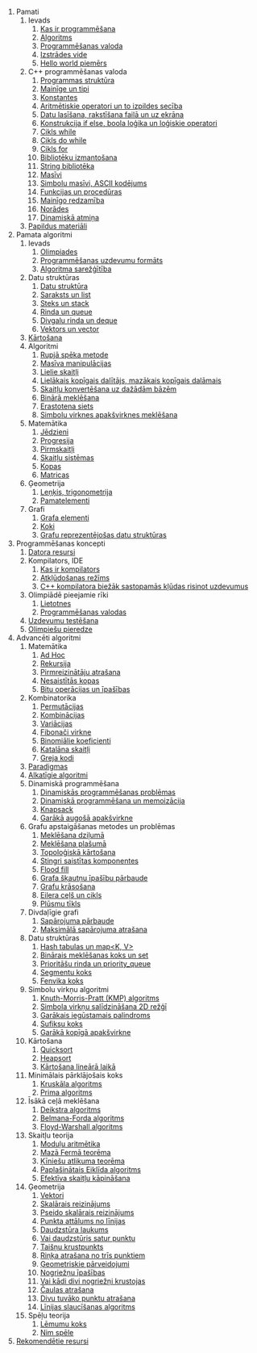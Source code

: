 1. Pamati
    1. Ievads
        1. [Kas ir programmēšana](/pamati/ievads/kas_ir_programmana.md)
        1. [Algoritms](/pamati/ievads/algoritms.md)
        1. [Programmēšanas valoda](/pamati/ievads/programmanas_valoda.md)
        1. [Izstrādes vide](/pamati/ievads/izstrdes_vide.md)
        1. [Hello world piemērs](/pamati/ievads/hello_world_piemrs.md)
    1. C++ programmēšanas valoda
        1. [Programmas struktūra](/pamati/c++_programmanas_valoda/programmas_struktra.md)
        1. [Mainīge un tipi](/pamati/c++_programmanas_valoda/mainge_un_tipi.md)
        1. [Konstantes](/pamati/c++_programmanas_valoda/konstantes.md)
        1. [Aritmētiskie operatori un to izpildes secība](/pamati/c++_programmanas_valoda/aritmtiskie_operatori_un_to_izpildes_secba.md)
        1. [Datu lasīšana, rakstīšana failā un uz ekrāna](/pamati/c++_programmanas_valoda/datu_lasana,_rakstana_fail_un_uz_ekrna.md)
        1. [Konstrukcija if else, boola loģika un loģiskie operatori](/pamati/c++_programmanas_valoda/konstrukcija_if_else,_boola_loika_un_loiskie_operatori.md)
        1. [Cikls while](/pamati/c++_programmanas_valoda/cikls_while.md)
        1. [Cikls do while](/pamati/c++_programmanas_valoda/cikls_do_while.md)
        1. [Cikls for](/pamati/c++_programmanas_valoda/cikls_for.md)
        1. [Bibliotēku izmantošana](/pamati/c++_programmanas_valoda/bibliotku_izmantoana.md)
        1. [String bibliotēka](/pamati/c++_programmanas_valoda/string_bibliotka.md)
        1. [Masīvi](/pamati/c++_programmanas_valoda/masvi.md)
        1. [Simbolu masīvi, ASCII kodējums](/pamati/c++_programmanas_valoda/simbolu_masvi,_ascii_kodjums.md)
        1. [Funkcijas un procedūras](/pamati/c++_programmanas_valoda/funkcijas_un_procedras.md)
        1. [Mainīgo redzamība](/pamati/c++_programmanas_valoda/maingo_redzamba.md)
        1. [Norādes](/pamati/c++_programmanas_valoda/nordes.md)
        1. [Dinamiskā atmiņa](/pamati/c++_programmanas_valoda/dinamisk_atmia.md)
    1. [Papildus materiāli](/pamati/papildus_materili.md)
1. Pamata algoritmi
    1. Ievads
        1. [Olimpiades](/pamata_algoritmi/ievads/olimpiades.md)
        1. [Programmēšanas uzdevumu formāts](/pamata_algoritmi/ievads/programmanas_uzdevumu_formts.md)
        1. [Algoritma sarežģītība](/pamata_algoritmi/ievads/algoritma_saretba.md)
    1. Datu struktūras
        1. [Datu struktūra](/pamata_algoritmi/datu_struktras/datu_struktra.md)
        1. [Saraksts un list<T>](/pamata_algoritmi/datu_struktras/saraksts_un_list<t>.md)
        1. [Steks un stack<T>](/pamata_algoritmi/datu_struktras/steks_un_stack<t>.md)
        1. [Rinda un queue<T>](/pamata_algoritmi/datu_struktras/rinda_un_queue<t>.md)
        1. [Divgalu rinda un deque<T>](/pamata_algoritmi/datu_struktras/divgalu_rinda_un_deque<t>.md)
        1. [Vektors un vector<T>](/pamata_algoritmi/datu_struktras/vektors_un_vector<t>.md)
    1. [Kārtošana](/pamata_algoritmi/krtoana.md)
    1. Algoritmi
        1. [Rupjā spēka metode](/pamata_algoritmi/algoritmi/rupj_spka_metode.md)
        1. [Masīva manipulācijas](/pamata_algoritmi/algoritmi/masva_manipulcijas.md)
        1. [Lielie skaitļi](/pamata_algoritmi/algoritmi/lielie_skaiti.md)
        1. [Lielākais kopīgais dalītājs, mazākais kopīgais dalāmais](/pamata_algoritmi/algoritmi/lielkais_kopgais_daltjs,_mazkais_kopgais_dalmais.md)
        1. [Skaitļu konvertēšana uz dažādām bāzēm](/pamata_algoritmi/algoritmi/skaitu_konvertana_uz_dadm_bzm.md)
        1. [Binārā meklēšana](/pamata_algoritmi/algoritmi/binr_meklana.md)
        1. [Erastotena siets](/pamata_algoritmi/algoritmi/erastotena_siets.md)
        1. [Simbolu virknes apakšvirknes meklēšana](/pamata_algoritmi/algoritmi/simbolu_virknes_apakvirknes_meklana.md)
    1. Matemātika
        1. [Jēdzieni](/pamata_algoritmi/matemtika/jdzieni.md)
        1. [Progresija](/pamata_algoritmi/matemtika/progresija.md)
        1. [Pirmskaitļi](/pamata_algoritmi/matemtika/pirmskaiti.md)
        1. [Skaitļu sistēmas](/pamata_algoritmi/matemtika/skaitu_sistmas.md)
        1. [Kopas](/pamata_algoritmi/matemtika/kopas.md)
        1. [Matricas](/pamata_algoritmi/matemtika/matricas.md)
    1. Ģeometrija
        1. [Leņķis, trigonometrija](/pamata_algoritmi/eometrija/leis,_trigonometrija.md)
        1. [Pamatelementi](/pamata_algoritmi/eometrija/pamatelementi.md)
    1. Grafi
        1. [Grafa elementi](/pamata_algoritmi/grafi/grafa_elementi.md)
        1. [Koki](/pamata_algoritmi/grafi/koki.md)
        1. [Grafu reprezentējošas datu struktūras](/pamata_algoritmi/grafi/grafu_reprezentjoas_datu_struktras.md)
1. Programmēšanas koncepti
    1. [Datora resursi](/programmanas_koncepti/datora_resursi.md)
    1. Kompilators, IDE
        1. [Kas ir kompilators](/programmanas_koncepti/kompilators,_ide/kas_ir_kompilators.md)
        1. [Atkļūdošanas režīms](/programmanas_koncepti/kompilators,_ide/atkdoanas_rems.md)
        1. [C++ kompilatora biežāk sastopamās kļūdas risinot uzdevumus](/programmanas_koncepti/kompilators,_ide/c++_kompilatora_biek_sastopams_kdas_risinot_uzdevumus.md)
    1. Olimpiādē pieejamie rīki
        1. [Lietotnes](/programmanas_koncepti/olimpid_pieejamie_rki/lietotnes.md)
        1. [Programmēšanas valodas](/programmanas_koncepti/olimpid_pieejamie_rki/programmanas_valodas.md)
    1. [Uzdevumu testēšana](/programmanas_koncepti/uzdevumu_testana.md)
    1. [Olimpiešu pieredze](/programmanas_koncepti/olimpieu_pieredze.md)
1. Advancēti algoritmi
    1. Matemātika
        1. [Ad Hoc](/advancti_algoritmi/matemtika/ad_hoc.md)
        1. [Rekursija](/advancti_algoritmi/matemtika/rekursija.md)
        1. [Pirmreizinātāju atrašana](/advancti_algoritmi/matemtika/pirmreizintju_atraana.md)
        1. [Nesaistītās kopas](/advancti_algoritmi/matemtika/nesaistts_kopas.md)
        1. [Bitu operācijas un īpašības](/advancti_algoritmi/matemtika/bitu_opercijas_un_pabas.md)
    1. Kombinatorika
        1. [Permutācijas](/advancti_algoritmi/kombinatorika/permutcijas.md)
        1. [Kombinācijas](/advancti_algoritmi/kombinatorika/kombincijas.md)
        1. [Variācijas](/advancti_algoritmi/kombinatorika/varicijas.md)
        1. [Fibonači virkne](/advancti_algoritmi/kombinatorika/fibonai_virkne.md)
        1. [Binomiālie koeficienti](/advancti_algoritmi/kombinatorika/binomilie_koeficienti.md)
        1. [Katalāna skaitļi](/advancti_algoritmi/kombinatorika/katalna_skaiti.md)
        1. [Greja kodi](/advancti_algoritmi/kombinatorika/greja_kodi.md)
    1. [Paradigmas](/advancti_algoritmi/paradigmas.md)
    1. [Alkatīgie algoritmi](/advancti_algoritmi/alkatgie_algoritmi.md)
    1. Dinamiskā programmēšana
        1. [Dinamiskās programmēšanas problēmas](/advancti_algoritmi/dinamisk_programmana/dinamisks_programmanas_problmas.md)
        1. [Dinamiskā programmēšana un memoizācija](/advancti_algoritmi/dinamisk_programmana/dinamisk_programmana_un_memoizcija.md)
        1. [Knapsack](/advancti_algoritmi/dinamisk_programmana/knapsack.md)
        1. [Garākā augošā apakšvirkne](/advancti_algoritmi/dinamisk_programmana/gark_augo_apakvirkne.md)
    1. Grafu apstaigāšanas metodes un problēmas
        1. [Meklēšana dziļumā](/advancti_algoritmi/grafu_apstaiganas_metodes_un_problmas/meklana_dzium.md)
        1. [Meklēšana plašumā](/advancti_algoritmi/grafu_apstaiganas_metodes_un_problmas/meklana_plaum.md)
        1. [Topoloģiskā kārtošana](/advancti_algoritmi/grafu_apstaiganas_metodes_un_problmas/topoloisk_krtoana.md)
        1. [Stingri saistītas komponentes](/advancti_algoritmi/grafu_apstaiganas_metodes_un_problmas/stingri_saisttas_komponentes.md)
        1. [Flood fill](/advancti_algoritmi/grafu_apstaiganas_metodes_un_problmas/flood_fill.md)
        1. [Grafa šķautņu īpašību pārbaude](/advancti_algoritmi/grafu_apstaiganas_metodes_un_problmas/grafa_autu_pabu_prbaude.md)
        1. [Grafu krāsošana](/advancti_algoritmi/grafu_apstaiganas_metodes_un_problmas/grafu_krsoana.md)
        1. [Eilera ceļš un cikls](/advancti_algoritmi/grafu_apstaiganas_metodes_un_problmas/eilera_ce_un_cikls.md)
        1. [Plūsmu tīkls](/advancti_algoritmi/grafu_apstaiganas_metodes_un_problmas/plsmu_tkls.md)
    1. Divdaļīgie grafi
        1. [Sapārojuma pārbaude](/advancti_algoritmi/divdagie_grafi/saprojuma_prbaude.md)
        1. [Maksimālā sapārojuma atrašana](/advancti_algoritmi/divdagie_grafi/maksiml_saprojuma_atraana.md)
    1. Datu struktūras
        1. [Hash tabulas un map<K, V>](/advancti_algoritmi/datu_struktras/hash_tabulas_un_map<k,_v>.md)
        1. [Binārais meklēšanas koks un set<T>](/advancti_algoritmi/datu_struktras/binrais_meklanas_koks_un_set<t>.md)
        1. [Prioritāšu rinda un priority_queue<T>](/advancti_algoritmi/datu_struktras/prioritu_rinda_un_priority_queue<t>.md)
        1. [Segmentu koks](/advancti_algoritmi/datu_struktras/segmentu_koks.md)
        1. [Fenvika koks](/advancti_algoritmi/datu_struktras/fenvika_koks.md)
    1. Simbolu virkņu algoritmi
        1. [Knuth-Morris-Pratt (KMP) algoritms](/advancti_algoritmi/simbolu_virku_algoritmi/knuth_morris_pratt_(kmp)_algoritms.md)
        1. [Simbola virkņu salīdzināšana 2D režģī](/advancti_algoritmi/simbolu_virku_algoritmi/simbola_virku_saldzinana_2d_re.md)
        1. [Garākais iegūstamais palindroms](/advancti_algoritmi/simbolu_virku_algoritmi/garkais_iegstamais_palindroms.md)
        1. [Sufiksu koks](/advancti_algoritmi/simbolu_virku_algoritmi/sufiksu_koks.md)
        1. [Garākā kopīgā apakšvirkne](/advancti_algoritmi/simbolu_virku_algoritmi/gark_kopg_apakvirkne.md)
    1. Kārtošana
        1. [Quicksort](/advancti_algoritmi/krtoana/quicksort.md)
        1. [Heapsort](/advancti_algoritmi/krtoana/heapsort.md)
        1. [Kārtošana lineārā laikā](/advancti_algoritmi/krtoana/krtoana_liner_laik.md)
    1. Minimālais pārklājošais koks
        1. [Kruskāla algoritms](/advancti_algoritmi/minimlais_prkljoais_koks/kruskla_algoritms.md)
        1. [Prima algoritms](/advancti_algoritmi/minimlais_prkljoais_koks/prima_algoritms.md)
    1. Īsākā ceļā meklēšana
        1. [Deikstra algoritms](/advancti_algoritmi/sk_ce_meklana/deikstra_algoritms.md)
        1. [Belmana-Forda algoritms](/advancti_algoritmi/sk_ce_meklana/belmana_forda_algoritms.md)
        1. [Floyd-Warshall algoritms](/advancti_algoritmi/sk_ce_meklana/floyd_warshall_algoritms.md)
    1. Skaitļu teorija
        1. [Moduļu aritmētika](/advancti_algoritmi/skaitu_teorija/moduu_aritmtika.md)
        1. [Mazā Fermā teorēma](/advancti_algoritmi/skaitu_teorija/maz_ferm_teorma.md)
        1. [Ķīniešu atlikuma teorēma](/advancti_algoritmi/skaitu_teorija/nieu_atlikuma_teorma.md)
        1. [Paplašinātais Eiklīda algoritms](/advancti_algoritmi/skaitu_teorija/paplaintais_eiklda_algoritms.md)
        1. [Efektīva skaitļu kāpināšana](/advancti_algoritmi/skaitu_teorija/efektva_skaitu_kpinana.md)
    1. Ģeometrija
        1. [Vektori](/advancti_algoritmi/eometrija/vektori.md)
        1. [Skalārais reizinājums](/advancti_algoritmi/eometrija/skalrais_reizinjums.md)
        1. [Pseido skalārais reizinājums](/advancti_algoritmi/eometrija/pseido_skalrais_reizinjums.md)
        1. [Punkta attālums no līnijas](/advancti_algoritmi/eometrija/punkta_attlums_no_lnijas.md)
        1. [Daudzstūra laukums](/advancti_algoritmi/eometrija/daudzstra_laukums.md)
        1. [Vai daudzstūris satur punktu](/advancti_algoritmi/eometrija/vai_daudzstris_satur_punktu.md)
        1. [Taišņu krustpunkts](/advancti_algoritmi/eometrija/taiu_krustpunkts.md)
        1. [Riņķa atrašana no trīs punktiem](/advancti_algoritmi/eometrija/ria_atraana_no_trs_punktiem.md)
        1. [Ģeometriskie pārveidojumi](/advancti_algoritmi/eometrija/eometriskie_prveidojumi.md)
        1. [Nogriežņu īpašības](/advancti_algoritmi/eometrija/nogrieu_pabas.md)
        1. [Vai kādi divi nogriežņi krustojas](/advancti_algoritmi/eometrija/vai_kdi_divi_nogriei_krustojas.md)
        1. [Čaulas atrašana](/advancti_algoritmi/eometrija/aulas_atraana.md)
        1. [Divu tuvāko punktu atrašana](/advancti_algoritmi/eometrija/divu_tuvko_punktu_atraana.md)
        1. [Līnijas slaucīšanas algoritms](/advancti_algoritmi/eometrija/lnijas_slaucanas_algoritms.md)
    1. Spēļu teorija
        1. [Lēmumu koks](/advancti_algoritmi/spu_teorija/lmumu_koks.md)
        1. [Nim spēle](/advancti_algoritmi/spu_teorija/nim_sple.md)
1. [Rekomendētie resursi](/rekomendtie_resursi.md)
